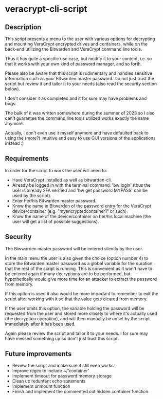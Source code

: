 # veracrypt-cli-script

## Description

This script presents a menu to the user with various options for decrypting and mounting VeraCrypt encrypted drives and containers, while on the back-end utilizing the Bitwarden and VeraCrypt command line tools.

Thus it has quite a specific use case, but modify it to your content, i.e. so that it works with your own kind of password manager, and so forth.

Please also be aware that this script is rudimentary and handles sensitive information such as your Bitwarden master password. Do not just trust the script but review it and tailor it to your needs (also read the security section below). 

I don't consider it as completed and it for sure may have problems and bugs. 

The bulk of it was written somewhere during the summer of 2023 so I also can't guarantee the command line tools utilized works exactly the same anymore.

Actually, I don't even use it myself anymore and have defaulted back to using the (more?) intuitive and easy to use GUI versions of the applications instead :)

## Requirements

 In order for the script to work the user will need to: 
 - Have VeraCrypt installed as well as bitwarden-cli.                                                                                                                          
 - Already be logged in with the terminal command: 'bw login' (thus the user is already 2FA verified and 'bw get password MYPASS' can be used by the script).
 - Enter her/his Bitwarden master password.                                                                                                                                        
 - Know the name in Bitwarden of the password entry for the VeraCrypt device/container (e.g. "myencryptedcontainer1" or such).
 - Know the name of the device/container on her/his local machine (the user will get a list of possible suggestions).                                                           

## Security

The Biwwarden master password will be entered silently by the user.

In the main menu the user is also given the choice (option number 4) to store the Bitwarden master password as a global variable for the duration that the rest of the script is running. This is convenient as it won't have to be entered again if many decryptions are to be performed, but hypothetically would give more time for an attacker to extract the password from memory.

If this option is used it also would be more important to remember to exit the script after working with it so that the value gets cleared from memory.

If the user omits this option, the variable holding the password will be requested from the user and stored more closely to where it's actually used (the decryption operation), and will then manually be unset by the script immediately after it has been used.

Again please review the script and tailor it to your needs. I for sure may have messed something up so don't just trust this script.

## Future improvements

- Review the script and make sure it still even works.
- Improve regex to include ~/'container'
- Implement timeout for password memory storage 
- Clean up reduntant echo statements
- Implement unmount function
- Finish and implement the commented out hidden container function
